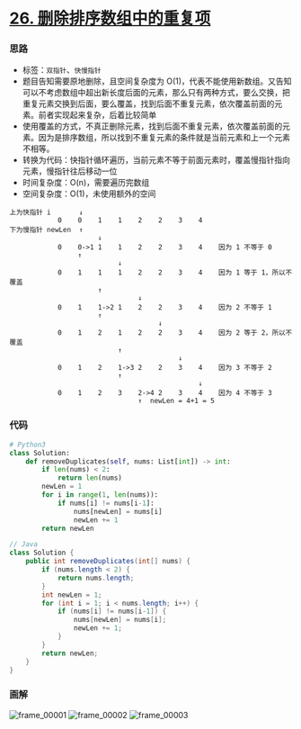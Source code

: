 # [26. 删除排序数组中的重复项](https://leetcode-cn.com/problems/remove-duplicates-from-sorted-array/)

<!--![image-20200101180934805](https://deppwang.oss-cn-beijing.aliyuncs.com/blog/2020-01-01-100934.png)-->

### 思路

- 标签：`双指针`、`快慢指针`
- 题目告知需要原地删除，且空间复杂度为 O(1)，代表不能使用新数组。又告知可以不考虑数组中超出新长度后面的元素，那么只有两种方式，要么交换，把重复元素交换到后面，要么覆盖，找到后面不重复元素，依次覆盖前面的元素。前者实现起来复杂，后着比较简单
- 使用覆盖的方式，不真正删除元素，找到后面不重复元素，依次覆盖前面的元素。因为是排序数组，所以找到不重复元素的条件就是当前元素和上一个元素不相等。
- 转换为代码：快指针循环遍历，当前元素不等于前面元素时，覆盖慢指针指向元素，慢指针往后移动一位
- 时间复杂度：O(n)，需要遍历完数组
- 空间复杂度：O(1)，未使用额外的空间


```
上为快指针 i       ↓
            0    0    1    1    2    2    3    4 
下为慢指针 newLen  ↑
                      ↓
            0    0->1 1    1    2    2    3    4    因为 1 不等于 0
                 ↑
                           ↓
            0    1    1    1    2    2    3    4    因为 1 等于 1，所以不覆盖
                      ↑
                                ↓
            0    1    1->2 1    2    2    3    4    因为 2 不等于 1
                      ↑
                                     ↓
            0    1    2    1    2    2    3    4    因为 2 等于 2，所以不覆盖
                           ↑
                                          ↓
            0    1    2    1->3 2    2    3    4    因为 3 不等于 2
                           ↑
                                               ↓
            0    1    2    3    2->4 2    3    4    因为 4 不等于 3
                                ↑  newLen = 4+1 = 5
```


### 代码

```python
# Python3
class Solution:
    def removeDuplicates(self, nums: List[int]) -> int:
        if len(nums) < 2:
            return len(nums)
        newLen = 1
        for i in range(1, len(nums)):
            if nums[i] != nums[i-1]:
                nums[newLen] = nums[i]
                newLen += 1
        return newLen
```
```Java
// Java
class Solution {
    public int removeDuplicates(int[] nums) {
        if (nums.length < 2) {
            return nums.length;
        }
        int newLen = 1;
        for (int i = 1; i < nums.length; i++) {
            if (nums[i] != nums[i-1]) {
                nums[newLen] = nums[i];
                newLen += 1;
            }
        }
        return newLen;
    }
}
```



### 画解

![frame_00001](https://deppwang.oss-cn-beijing.aliyuncs.com/blog/2019-12-22-020727.jpg)
![frame_00002](https://deppwang.oss-cn-beijing.aliyuncs.com/blog/2019-12-22-020729.jpg)
![frame_00003](https://deppwang.oss-cn-beijing.aliyuncs.com/blog/2019-12-22-020730.jpg)